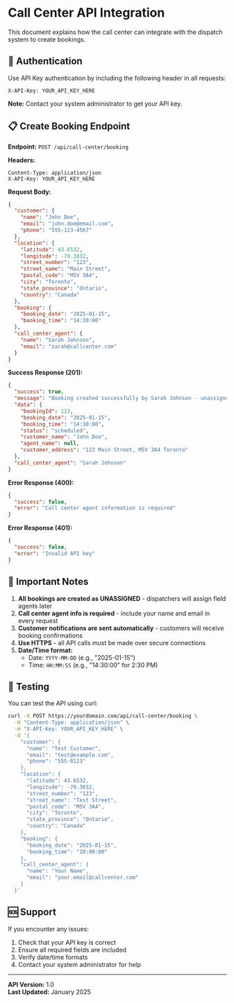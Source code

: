 # Call Center API Integration

This document explains how the call center can integrate with the dispatch system to create bookings.

## 🔑 Authentication

Use API Key authentication by including the following header in all requests:

```
X-API-Key: YOUR_API_KEY_HERE
```

**Note:** Contact your system administrator to get your API key.

## 📋 Create Booking Endpoint

**Endpoint:** `POST /api/call-center/booking`

**Headers:**
```
Content-Type: application/json
X-API-Key: YOUR_API_KEY_HERE
```

**Request Body:**
```json
{
  "customer": {
    "name": "John Doe",
    "email": "john.doe@email.com",
    "phone": "555-123-4567"
  },
  "location": {
    "latitude": 43.6532,
    "longitude": -79.3832,
    "street_number": "123",
    "street_name": "Main Street", 
    "postal_code": "M5V 3A4",
    "city": "Toronto",
    "state_province": "Ontario",
    "country": "Canada"
  },
  "booking": {
    "booking_date": "2025-01-15",
    "booking_time": "14:30:00"
  },
  "call_center_agent": {
    "name": "Sarah Johnson",
    "email": "sarah@callcenter.com"
  }
}
```

**Success Response (201):**
```json
{
  "success": true,
  "message": "Booking created successfully by Sarah Johnson - unassigned, ready for dispatcher assignment",
  "data": {
    "bookingId": 123,
    "booking_date": "2025-01-15",
    "booking_time": "14:30:00",
    "status": "scheduled",
    "customer_name": "John Doe",
    "agent_name": null,
    "customer_address": "123 Main Street, M5V 3A4 Toronto"
  },
  "call_center_agent": "Sarah Johnson"
}
```

**Error Response (400):**
```json
{
  "success": false,
  "error": "Call center agent information is required"
}
```

**Error Response (401):**
```json
{
  "success": false,
  "error": "Invalid API key"
}
```

## 📝 Important Notes

1. **All bookings are created as UNASSIGNED** - dispatchers will assign field agents later
2. **Call center agent info is required** - include your name and email in every request
3. **Customer notifications are sent automatically** - customers will receive booking confirmations
4. **Use HTTPS** - all API calls must be made over secure connections
5. **Date/Time format:**
   - Date: `YYYY-MM-DD` (e.g., "2025-01-15")
   - Time: `HH:MM:SS` (e.g., "14:30:00" for 2:30 PM)

## 🧪 Testing

You can test the API using curl:

```bash
curl -X POST https://yourdomain.com/api/call-center/booking \
  -H "Content-Type: application/json" \
  -H "X-API-Key: YOUR_API_KEY_HERE" \
  -d '{
    "customer": {
      "name": "Test Customer",
      "email": "test@example.com",
      "phone": "555-0123"
    },
    "location": {
      "latitude": 43.6532,
      "longitude": -79.3832,
      "street_number": "123",
      "street_name": "Test Street",
      "postal_code": "M5V 3A4", 
      "city": "Toronto",
      "state_province": "Ontario",
      "country": "Canada"
    },
    "booking": {
      "booking_date": "2025-01-15",
      "booking_time": "10:00:00"
    },
    "call_center_agent": {
      "name": "Your Name",
      "email": "your.email@callcenter.com"
    }
  }'
```

## 🆘 Support

If you encounter any issues:
1. Check that your API key is correct
2. Ensure all required fields are included
3. Verify date/time formats
4. Contact your system administrator for help

---

**API Version:** 1.0  
**Last Updated:** January 2025
